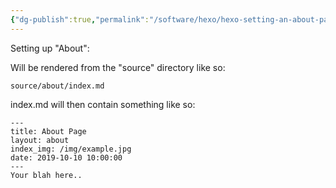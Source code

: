```yaml
---
{"dg-publish":true,"permalink":"/software/hexo/hexo-setting-an-about-page/","tags":["hexo","websites"]}
---
```


Setting up "About":

Will be rendered from the "source" directory like so:

```
source/about/index.md
```

index.md will then contain something like so:

```
---
title: About Page
layout: about
index_img: /img/example.jpg
date: 2019-10-10 10:00:00
---
Your blah here..

```